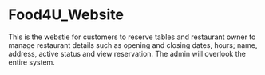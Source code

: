 # Food4U_Website

This is the webstie for customers to reserve tables and restaurant owner to manage restaurant details such as opening and closing dates, hours; name, address, active status and view reservation. The admin will overlook the entire system.
